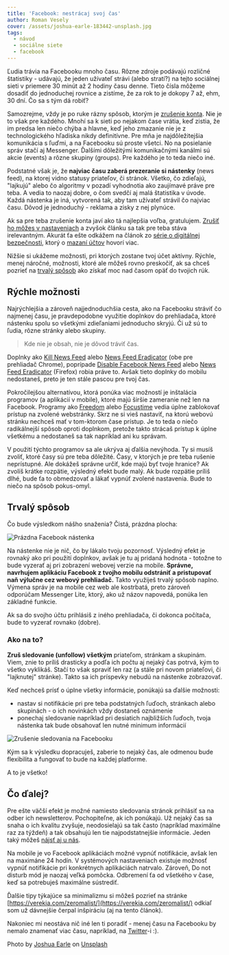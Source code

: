 ```yaml
---
title: 'Facebook: nestrácaj svoj čas'
author: Roman Vesely
cover: /assets/joshua-earle-183442-unsplash.jpg
tags:
  - návod
  - sociálne siete
  - facebook
---
```


Ľudia trávia na Facebooku mnoho času. Rôzne zdroje podávajú rozličné štatistiky - udávajú, že jeden užívateľ strávi (alebo stratí?) na tejto sociálnej sieti v priemere 30 minút až 2 hodiny času denne. Tieto čísla môžeme dosadiť do jednoduchej rovnice a zistíme, že za rok to je dokopy 7 až, ehm, 30 dní. Čo sa s tým dá robiť?

Samozrejme, vždy je po ruke rázny spôsob, ktorým je [zrušenie konta](https://samsebepan.sk/blog/12-mesiacov-nesledujem-facebook-ako-to-zmenilo-moj-zivot/). Nie je to však pre každého. Mnohí sa k sieti po nejakom čase vrátia, keď zistia, že im predsa len niečo chýba a hlavne, keď jeho zmazanie nie je z technologického hľadiska nikdy definitívne. Pre mňa je najdôležitejšia komunikácia s ľuďmi, a na Facebooku sú proste všetci. No na posielanie správ stačí aj Messenger. Ďalšími dôležitými komunikačnými kanálmi sú akcie (events) a rôzne skupiny (groups). Pre každého je to teda niečo iné.

Podstatné však je, že **najviac času zaberá prezeranie si nástenky** (news feed), na ktorej vidno statusy priateľov, či stránok. Všetko, čo zdieľajú, "lajkujú" alebo čo algoritmy v pozadí vyhodnotia ako zaujímavé práve pre teba. A vedia to naozaj dobre, o čom svedčí aj malá štatistika v úvode. Každá nástenka je iná, vytvorená tak, aby tam užívateľ strávil čo najviac času. Dôvod je jednoduchý - reklama a zisky z nej plynúce.

Ak sa pre teba zrušenie konta javí ako tá najlepšia voľba, gratulujem. [Zrušiť ho môžes v nastaveniach](https://www.facebook.com/help/delete_account/) a zvyšok článku sa tak pre teba stáva irelevantným. Akurát ťa ešte odkážem na článok zo [série o digitálnej bezpečnosti](https://www.paralelnapoliskosice.sk/rychlokurz-bezpecnosti), ktorý o [mazaní účtov](https://www.paralelnapoliskosice.sk/blog/2018-12-18-zmaz-ucty) hovorí viac.

Nižšie si ukážeme možnosti, pri ktorých zostane tvoj účet aktívny. Rýchle, menej náročné, možnosti, ktoré ale môžeš rovno preskočiť, ak sa chceš pozrieť na [trvalý spôsob](#trvaly-sposob) ako získať moc nad časom opäť do tvojich rúk.

## Rýchle možnosti

Najrýchlejšia a zároveň najjednoduchšia cesta, ako na Facebooku stráviť čo najmenej času, je pravdepodobne využitie doplnkov do prehliadača, ktoré nástenku spolu so všetkými zdieľaniami jednoducho skryjú. Či už sú to ľudia, rôzne stránky alebo skupiny.

> Kde nie je obsah, nie je dôvod tráviť čas.

Doplnky ako [Kill News Feed](https://chrome.google.com/webstore/detail/kill-news-feed/hjobfcedfgohjkaieocljfcppjbkglfd) alebo [News Feed Eradicator](https://chrome.google.com/webstore/detail/news-feed-eradicator-for/fjcldmjmjhkklehbacihaiopjklihlgg) (obe pre prehliadač Chrome), poprípade [Disable Facebook News Feed](https://addons.mozilla.org/en-US/android/addon/disable-facebook-news-feed/) alebo [News Feed Eradicator](https://addons.mozilla.org/en-US/firefox/addon/news-feed-eradicator/) (Firefox) robia práve to. Avšak tieto doplnky do mobilu nedostaneš, preto je ten stále pascou pre tvoj čas.

Pokročilejšou alternatívou, ktorá ponúka viac možností je inštalácia programov (a aplikácií v mobile), ktoré majú širšie zameranie než len na Facebook. Programy ako [Freedom](https://freedom.to/) alebo [Focustime](https://www.rescuetime.com/focustime) vedia úplne zablokovať prístup na zvolené webstránky. Skrz ne si vieš nastaviť, na ktorú webovú stránku nechceš mať v tom-ktorom čase prístup. Je to teda o niečo radikálnejší spôsob oproti doplnkom, pretože takto strácaš prístup k úplne všetkému a nedostaneš sa tak napríklad ani ku správam.

V použití týchto programov sa ale ukrýva aj ďalšia nevýhoda. Ty si musíš zvoliť, ktoré časy sú pre teba dôležité. Časy, v ktorých je pre teba rušenie neprístupné. Ale dokážeš správne určiť, kde majú byť tvoje hranice? Ak zvolíš krátke rozpätie, výsledný efekt bude malý. Ak bude rozpätie príliš dlhé, bude ťa to obmedzovať a lákať vypnúť zvolené nastavenia. Bude to niečo na spôsob pokus-omyl.

## Trvalý spôsob

Čo bude výsledkom nášho snaženia? Čistá, prázdna plocha:

![Prázdna Facebook nástenka](/assets/fb-feed.png)

Na nástenke nie je nič, čo by lákalo tvoju pozornosť. Výsledný efekt je rovnaký ako pri použití doplnkov, avšak je tu aj pridaná hodnota - totožne to bude vyzerať aj pri zobrazení webovej verzie na mobile. **Správne, navrhujem aplikáciu Facebook z tvojho mobilu odstrániť a pristupovať naň výlučne cez webový prehliadač.** Takto využiješ trvalý spôsob naplno. Výmena správ je na mobile cez web ale kostrbatá, preto zároveň odporúčam Messenger Lite, ktorý, ako už názov napovedá, ponúka len základné funkcie.

Ak sa do svojho účtu prihlásiš z iného prehliadača, či dokonca počítača, bude to vyzerať rovnako (dobre).

### Ako na to?

**Zruš sledovanie (unfollow) všetkým** priateľom, stránkam a skupinám. Viem, znie to príliš drasticky a podľa ich počtu aj nejaký čas potrvá, kým to všetko vyklikáš. Stačí to však spraviť len raz (a stále pri novom priateľovi, či "lajknutej" stránke). Takto sa ich príspevky nebudú na nástenke zobrazovať.

Keď nechceš prísť o úplne všetky informácie, ponúkajú sa ďalšie možnosti:

- nastav si notifikácie pri pre teba podstatných ľuďoch, stránkach alebo skupinách - o ich novinkách vždy dostaneš oznámenie
- ponechaj sledovanie napríklad pri desiatich najbližších ľuďoch, tvoja nástenka tak bude obsahovať len nutné minimum informácií

![Zrušenie sledovania na Facebooku](/assets/fb-unfollow.png)

Kým sa k výsledku dopracuješ, zaberie to nejaký čas, ale odmenou bude flexibilita a fungovať to bude na každej platforme.

A to je všetko!

## Čo ďalej?

Pre ešte väčší efekt je možné namiesto sledovania stránok prihlásiť sa na odber ich newsletterov. Pochopiteľne, ak ich ponúkajú. Už nejaký čas sa snaha o ich kvalitu zvyšuje, neodosielajú sa tak často (napríklad maximálne raz za týždeň) a tak obsahujú len tie najpodstatnejšie informácie. Jeden taký môžeš [nájsť aj u nás](https://www.paralelnapoliskosice.sk/newsletter).

Na mobile je vo Facebook aplikáciách možné vypnúť notifikácie, avšak len na maximáne 24 hodín. V systémových nastaveniach existuje možnosť vypnúť notifikácie pri konkrétnych aplikáciách natrvalo. Zároveň, Do not disturb mód je naozaj veľká pomôcka. Odbremení ťa od všetkého v čase, keď sa potrebuješ maximálne sústrediť.

Ďalšie tipy týkajúce sa minimalizmu si môžeš pozrieť na stránke [https://verekia.com/zeromalist/](https://verekia.com/zeromalist/) odkiaľ som už dávnejšie čerpal inšpiráciu (aj na tento článok).

Nakoniec mi neostáva nič iné len ti poradiť - menej času na Facebooku by nemalo znamenať viac času, napríklad, na [Twitter](https://twitter.com/parallelpoliske)-i :).

Photo by [Joshua Earle](https://unsplash.com/photos/C6duwascOEA?utm_source=unsplash&utm_medium=referral&utm_content=creditCopyText) on [Unsplash](https://unsplash.com/?utm_source=unsplash&utm_medium=referral&utm_content=creditCopyText)

